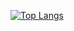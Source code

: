 [![Top Langs](https://github-readme-stats.vercel.app/api/top-langs/?username=defowler2005&layout=compact&theme=vision-friendly-dark)](https://github.com/anuraghazra/github-readme-stats)
